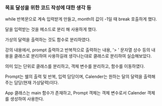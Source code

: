 ### 목표 달성을 위한 코드 작성에 대한 생각 등

while 반복문으로 계속 입력받게 만들고, month의 값이 -1일 때 break 호출하게 했다.

달을 입력받는 것을 메소드로 분리 해 사용하게 했다.

가상의 달력을 출력하는 것도 함수로 분리하였다.

강의 내용에서, prompt 출력하고 반복적으로 출력하는 내용, '> ' 문자열 상수 등의
내용을 클래스로 분리하여 사용하길래 생각나는대로 클래스로 분리하여 실습해보았다.

의미 있는 단위로 클래스를 분리하고, 객체 변수를 분리하고, 함수를 이동하였다.

Prompt는 쉘의 출력 및 반복, 입력 담당이며, Calender는 원하는 달의 달력을 출력해주는 담당(현재 가상달력)이다.

App 클래스는 main 함수가 존재하고, Prompt 객체는 객체 변수로서 Calender 객체를 생성하여 사용한다.
